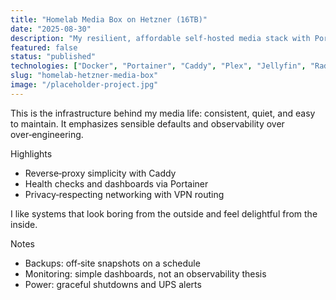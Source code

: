 ```yaml
---
title: "Homelab Media Box on Hetzner (16TB)"
date: "2025-08-30"
description: "My resilient, affordable self‑hosted media stack with Portainer, Caddy, VPN routing, and automated media management."
featured: false
status: "published"
technologies: ["Docker", "Portainer", "Caddy", "Plex", "Jellyfin", "Radarr", "Sonarr", "Lidarr", "qBittorrent", "ProtonVPN"]
slug: "homelab-hetzner-media-box"
image: "/placeholder-project.jpg"
---
```


This is the infrastructure behind my media life: consistent, quiet, and easy to maintain. It emphasizes sensible defaults and observability over over‑engineering.

Highlights

- Reverse‑proxy simplicity with Caddy
- Health checks and dashboards via Portainer
- Privacy‑respecting networking with VPN routing

I like systems that look boring from the outside and feel delightful from the inside.

Notes

- Backups: off‑site snapshots on a schedule
- Monitoring: simple dashboards, not an observability thesis
- Power: graceful shutdowns and UPS alerts
